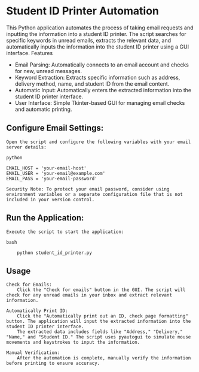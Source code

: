 # Student ID Printer Automation

This Python application automates the process of taking email requests and inputting the information into a student ID printer. The script searches for specific keywords in unread emails, extracts the relevant data, and automatically inputs the information into the student ID printer using a GUI interface.
Features

- Email Parsing: Automatically connects to an email account and checks for new, unread messages.
- Keyword Extraction: Extracts specific information such as address, delivery method, name, and student ID from the email content.
- Automatic Input: Automatically enters the extracted information into the student ID printer interface.
- User Interface: Simple Tkinter-based GUI for managing email checks and automatic printing.


## Configure Email Settings:

    Open the script and configure the following variables with your email server details:

    python

    EMAIL_HOST = 'your-email-host'
    EMAIL_USER = 'your-email@example.com'
    EMAIL_PASS = 'your-email-password'

    Security Note: To protect your email password, consider using environment variables or a separate configuration file that is not included in your version control.

## Run the Application:

    Execute the script to start the application:

    bash

        python student_id_printer.py

## Usage

    Check for Emails:
        Click the "Check for emails" button in the GUI. The script will check for any unread emails in your inbox and extract relevant information.

    Automatically Print ID:
        Click the "Automatically print out an ID, check page formatting" button. The application will input the extracted information into the student ID printer interface.
        The extracted data includes fields like "Address," "Delivery," "Name," and "Student ID." The script uses pyautogui to simulate mouse movements and keystrokes to input the information.

    Manual Verification:
        After the automation is complete, manually verify the information before printing to ensure accuracy.
